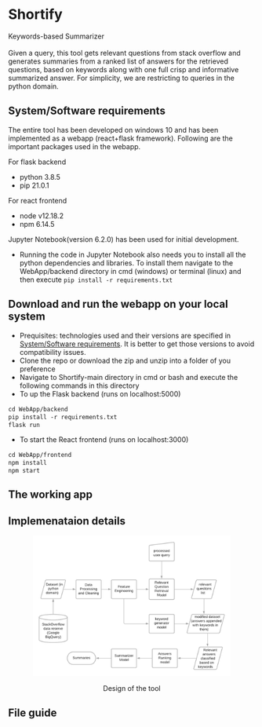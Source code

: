 # Shortify
Keywords-based Summarizer
<br>
<br>
Given a query, this tool gets relevant questions from stack overflow and generates summaries from a ranked list of answers for the retrieved questions, based on keywords along with one full crisp and informative summarized answer. For simplicity, we are restricting to queries in the python domain.

## System/Software requirements
The entire tool has been developed on windows 10 and has been implemented as a webapp (react+flask framework). Following are the important packages used in the webapp.

For flask backend
- python 3.8.5
- pip 21.0.1

For react frontend
- node v12.18.2
- npm 6.14.5

Jupyter Notebook(version 6.2.0) has been used for initial development.

- Running the code in Jupyter Notebook also needs you to install all the python dependencies and libraries. To install them navigate to the WebApp/backend directory in cmd (windows) or terminal (linux) and then execute ```pip install -r requirements.txt```

## Download and run the webapp on your local system
- Prequisites: technologies used and their versions are specified in [System/Software requirements](#systemsoftware-requirements). It is better to get those versions to avoid compatibility issues.
- Clone the repo or download the zip and unzip into a folder of you preference
- Navigate to Shortify-main directory in cmd or bash and execute the following commands in this directory
- To up the Flask backend (runs on localhost:5000)
```
cd WebApp/backend
pip install -r requirements.txt
flask run
```
- To start the React frontend (runs on localhost:3000)
```
cd WebApp/frontend
npm install
npm start
```

## The working app

## Implemenataion details

<p align="center"><img src="images/shortify.png" height="80%" width="80%"/></p>
<p align="center">Design of the tool</p>

## File guide
